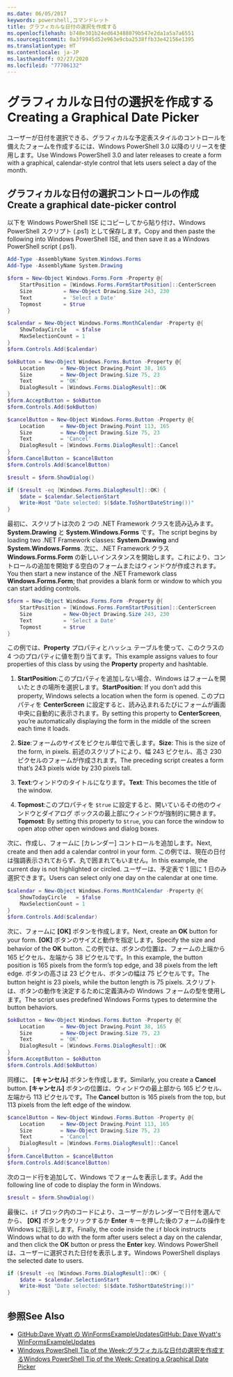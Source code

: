 ```yaml
---
ms.date: 06/05/2017
keywords: powershell,コマンドレット
title: グラフィカルな日付の選択を作成する
ms.openlocfilehash: b748e301b24ed643488079b547e2da1a5a7a6551
ms.sourcegitcommit: 0a3f9945d52e963e9cba2538ffb33e42156e1395
ms.translationtype: HT
ms.contentlocale: ja-JP
ms.lasthandoff: 02/27/2020
ms.locfileid: "77706132"
---
```

# <a name="creating-a-graphical-date-picker"></a><span data-ttu-id="69432-103">グラフィカルな日付の選択を作成する</span><span class="sxs-lookup"><span data-stu-id="69432-103">Creating a Graphical Date Picker</span></span>

<span data-ttu-id="69432-104">ユーザーが日付を選択できる、グラフィカルな予定表スタイルのコントロールを備えたフォームを作成するには、Windows PowerShell 3.0 以降のリリースを使用します。</span><span class="sxs-lookup"><span data-stu-id="69432-104">Use Windows PowerShell 3.0 and later releases to create a form with a graphical, calendar-style control that lets users select a day of the month.</span></span>

## <a name="create-a-graphical-date-picker-control"></a><span data-ttu-id="69432-105">グラフィカルな日付の選択コントロールの作成</span><span class="sxs-lookup"><span data-stu-id="69432-105">Create a graphical date-picker control</span></span>

<span data-ttu-id="69432-106">以下を Windows PowerShell ISE にコピーしてから貼り付け、Windows PowerShell スクリプト (.ps1) として保存します。</span><span class="sxs-lookup"><span data-stu-id="69432-106">Copy and then paste the following into Windows PowerShell ISE, and then save it as a Windows PowerShell script (.ps1).</span></span>

```powershell
Add-Type -AssemblyName System.Windows.Forms
Add-Type -AssemblyName System.Drawing

$form = New-Object Windows.Forms.Form -Property @{
    StartPosition = [Windows.Forms.FormStartPosition]::CenterScreen
    Size          = New-Object Drawing.Size 243, 230
    Text          = 'Select a Date'
    Topmost       = $true
}

$calendar = New-Object Windows.Forms.MonthCalendar -Property @{
    ShowTodayCircle   = $false
    MaxSelectionCount = 1
}
$form.Controls.Add($calendar)

$okButton = New-Object Windows.Forms.Button -Property @{
    Location     = New-Object Drawing.Point 38, 165
    Size         = New-Object Drawing.Size 75, 23
    Text         = 'OK'
    DialogResult = [Windows.Forms.DialogResult]::OK
}
$form.AcceptButton = $okButton
$form.Controls.Add($okButton)

$cancelButton = New-Object Windows.Forms.Button -Property @{
    Location     = New-Object Drawing.Point 113, 165
    Size         = New-Object Drawing.Size 75, 23
    Text         = 'Cancel'
    DialogResult = [Windows.Forms.DialogResult]::Cancel
}
$form.CancelButton = $cancelButton
$form.Controls.Add($cancelButton)

$result = $form.ShowDialog()

if ($result -eq [Windows.Forms.DialogResult]::OK) {
    $date = $calendar.SelectionStart
    Write-Host "Date selected: $($date.ToShortDateString())"
}
```

<span data-ttu-id="69432-107">最初に、スクリプトは次の 2 つの .NET Framework クラスを読み込みます。**System.Drawing** と **System.Windows.Forms** です。</span><span class="sxs-lookup"><span data-stu-id="69432-107">The script begins by loading two .NET Framework classes: **System.Drawing** and **System.Windows.Forms**.</span></span> <span data-ttu-id="69432-108">次に、.NET Framework クラス **Windows.Forms.Form** の新しいインスタンスを開始します。これにより、コントロールの追加を開始する空白のフォームまたはウィンドウが作成されます。</span><span class="sxs-lookup"><span data-stu-id="69432-108">You then start a new instance of the .NET Framework class **Windows.Forms.Form**; that provides a blank form or window to which you can start adding controls.</span></span>

```powershell
$form = New-Object Windows.Forms.Form -Property @{
    StartPosition = [Windows.Forms.FormStartPosition]::CenterScreen
    Size          = New-Object Drawing.Size 243, 230
    Text          = 'Select a Date'
    Topmost       = $true
}
```

<span data-ttu-id="69432-109">この例では、**Property** プロパティとハッシュ テーブルを使って、このクラスの 4 つのプロパティに値を割り当てます。</span><span class="sxs-lookup"><span data-stu-id="69432-109">This example assigns values to four properties of this class by using the **Property** property and hashtable.</span></span>

1. <span data-ttu-id="69432-110">**StartPosition**:このプロパティを追加しない場合、Windows はフォームを開いたときの場所を選択します。</span><span class="sxs-lookup"><span data-stu-id="69432-110">**StartPosition**: If you don’t add this property, Windows selects a location when the form is opened.</span></span> <span data-ttu-id="69432-111">このプロパティを **CenterScreen** に設定すると、読み込まれるたびにフォームが画面中央に自動的に表示されます。</span><span class="sxs-lookup"><span data-stu-id="69432-111">By setting this property to **CenterScreen**, you’re automatically displaying the form in the middle of the screen each time it loads.</span></span>

2. <span data-ttu-id="69432-112">**Size**:フォームのサイズをピクセル単位で表します。</span><span class="sxs-lookup"><span data-stu-id="69432-112">**Size**: This is the size of the form, in pixels.</span></span>
   <span data-ttu-id="69432-113">前述のスクリプトにより、幅 243 ピクセル、高さ 230 ピクセルのフォームが作成されます。</span><span class="sxs-lookup"><span data-stu-id="69432-113">The preceding script creates a form that’s 243 pixels wide by 230 pixels tall.</span></span>

3. <span data-ttu-id="69432-114">**Text**:ウィンドウのタイトルになります。</span><span class="sxs-lookup"><span data-stu-id="69432-114">**Text**: This becomes the title of the window.</span></span>

4. <span data-ttu-id="69432-115">**Topmost**:このプロパティを `$true` に設定すると、開いているその他のウィンドウとダイアログ ボックスの最上部にウィンドウが強制的に開きます。</span><span class="sxs-lookup"><span data-stu-id="69432-115">**Topmost**: By setting this property to `$true`, you can force the window to open atop other open windows and dialog boxes.</span></span>

<span data-ttu-id="69432-116">次に、作成し、フォームに [カレンダー] コントロールを追加します。</span><span class="sxs-lookup"><span data-stu-id="69432-116">Next, create and then add a calendar control in your form.</span></span>
<span data-ttu-id="69432-117">この例では、現在の日付は強調表示されておらず、丸で囲まれてもいません。</span><span class="sxs-lookup"><span data-stu-id="69432-117">In this example, the current day is not highlighted or circled.</span></span>
<span data-ttu-id="69432-118">ユーザーは、予定表で 1 回に 1 日のみ選択できます。</span><span class="sxs-lookup"><span data-stu-id="69432-118">Users can select only one day on the calendar at one time.</span></span>

```powershell
$calendar = New-Object Windows.Forms.MonthCalendar -Property @{
    ShowTodayCircle   = $false
    MaxSelectionCount = 1
}
$form.Controls.Add($calendar)
```

<span data-ttu-id="69432-119">次に、フォームに **[OK]** ボタンを作成します。</span><span class="sxs-lookup"><span data-stu-id="69432-119">Next, create an **OK** button for your form.</span></span> <span data-ttu-id="69432-120">**[OK]** ボタンのサイズと動作を指定します。</span><span class="sxs-lookup"><span data-stu-id="69432-120">Specify the size and behavior of the **OK** button.</span></span> <span data-ttu-id="69432-121">この例では、ボタンの位置は、フォームの上端から 165 ピクセル、左端から 38 ピクセルです。</span><span class="sxs-lookup"><span data-stu-id="69432-121">In this example, the button position is 165 pixels from the form’s top edge, and 38 pixels from the left edge.</span></span> <span data-ttu-id="69432-122">ボタンの高さは 23 ピクセル、ボタンの幅は 75 ピクセルです。</span><span class="sxs-lookup"><span data-stu-id="69432-122">The button height is 23 pixels, while the button length is 75 pixels.</span></span> <span data-ttu-id="69432-123">スクリプトは、ボタンの動作を決定するために定義済みの Windows フォームの型を使用します。</span><span class="sxs-lookup"><span data-stu-id="69432-123">The script uses predefined Windows Forms types to determine the button behaviors.</span></span>

```powershell
$okButton = New-Object Windows.Forms.Button -Property @{
    Location     = New-Object Drawing.Point 38, 165
    Size         = New-Object Drawing.Size 75, 23
    Text         = 'OK'
    DialogResult = [Windows.Forms.DialogResult]::OK
}
$form.AcceptButton = $okButton
$form.Controls.Add($okButton)
```

<span data-ttu-id="69432-124">同様に、 **[キャンセル]** ボタンを作成します。</span><span class="sxs-lookup"><span data-stu-id="69432-124">Similarly, you create a **Cancel** button.</span></span>
<span data-ttu-id="69432-125">**[キャンセル]** ボタンの位置は、ウィンドウの最上部から 165 ピクセル、左端から 113 ピクセルです。</span><span class="sxs-lookup"><span data-stu-id="69432-125">The **Cancel** button is 165 pixels from the top, but 113 pixels from the left edge of the window.</span></span>

```powershell
$cancelButton = New-Object Windows.Forms.Button -Property @{
    Location     = New-Object Drawing.Point 113, 165
    Size         = New-Object Drawing.Size 75, 23
    Text         = 'Cancel'
    DialogResult = [Windows.Forms.DialogResult]::Cancel
}
$form.CancelButton = $cancelButton
$form.Controls.Add($cancelButton)
```

<span data-ttu-id="69432-126">次のコード行を追加して、Windows でフォームを表示します。</span><span class="sxs-lookup"><span data-stu-id="69432-126">Add the following line of code to display the form in Windows.</span></span>

```powershell
$result = $form.ShowDialog()
```

<span data-ttu-id="69432-127">最後に、`if` ブロック内のコードにより、ユーザーがカレンダーで日付を選んでから、 **[OK]** ボタンをクリックするか **Enter** キーを押した後のフォームの操作を Windows に指示します。</span><span class="sxs-lookup"><span data-stu-id="69432-127">Finally, the code inside the `if` block instructs Windows what to do with the form after users select a day on the calendar, and then click the **OK** button or press the **Enter** key.</span></span> <span data-ttu-id="69432-128">Windows PowerShell は、ユーザーに選択された日付を表示します。</span><span class="sxs-lookup"><span data-stu-id="69432-128">Windows PowerShell displays the selected date to users.</span></span>

```powershell
if ($result -eq [Windows.Forms.DialogResult]::OK) {
    $date = $calendar.SelectionStart
    Write-Host "Date selected: $($date.ToShortDateString())"
}
```

## <a name="see-also"></a><span data-ttu-id="69432-129">参照</span><span class="sxs-lookup"><span data-stu-id="69432-129">See Also</span></span>

- [<span data-ttu-id="69432-130">GitHub:Dave Wyatt の WinFormsExampleUpdates</span><span class="sxs-lookup"><span data-stu-id="69432-130">GitHub: Dave Wyatt's WinFormsExampleUpdates</span></span>](https://github.com/dlwyatt/WinFormsExampleUpdates)
- <span data-ttu-id="69432-131">[Windows PowerShell Tip of the Week:グラフィカルな日付の選択を作成する](/previous-versions/windows/it-pro/windows-powershell-1.0/ff730942(v=technet.10))</span><span class="sxs-lookup"><span data-stu-id="69432-131">[Windows PowerShell Tip of the Week:  Creating a Graphical Date Picker](/previous-versions/windows/it-pro/windows-powershell-1.0/ff730942(v=technet.10))</span></span>
